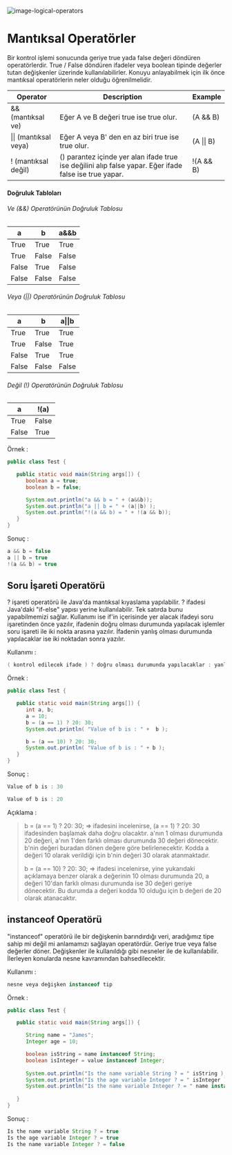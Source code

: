 ![image-logical-operators](figures/logicaloperator.png)



# Mantıksal Operatörler

Bir kontrol işlemi sonucunda geriye true yada false değeri döndüren operatörlerdir. True / False döndüren ifadeler veya boolean tipinde değerler tutan değişkenler üzerinde kullanılabilirler. Konuyu anlayabilmek için ilk önce mantıksal operatörlerin neler olduğu öğrenilmelidir.

| **Operator**              | **Description**                                              | **Example**            |
| ------------------------- | ------------------------------------------------------------ | ---------------------- |
| &amp;&amp; (mantıksal ve) | Eğer A ve B değeri true ise true olur.                       | (A &amp;&amp; B)       |
| \|\| (mantıksal veya)     | Eğer A veya B' den en az biri true ise true olur.            | (A \|\| B)             |
| ! (mantıksal değil)       | () parantez içinde yer alan ifade true ise değilini alıp false yapar. Eğer ifade false ise true yapar. | !(A &amp;&amp; B)      |



#### Doğruluk Tabloları 



###### Ve (&&) Operatörünün Doğruluk Tablosu

| a     | b     | a&&b  |
| ----- | ----- | ----- |
| True  | True  | True  |
| True  | False | False |
| False | True  | False |
| False | False | False |



###### Veya (||) Operatörünün Doğruluk Tablosu

| a     | b     | a\|\|b |
| ----- | ----- | ------ |
| True  | True  | True   |
| True  | False | True   |
| False | True  | True   |
| False | False | False  |



###### Değil (!) Operatörünün Doğruluk Tablosu

| a     | !(a)  |
| ----- | ----- |
| True  | False |
| False | True  |



Örnek :

````java
public class Test {

   public static void main(String args[]) {
      boolean a = true;
      boolean b = false;

      System.out.println("a && b = " + (a&&b));
      System.out.println("a || b = " + (a||b) );
      System.out.println("!(a && b) = " + !(a && b)); 
   } 
}
````

Sonuç :

``````java
a && b = false
a || b = true
!(a && b) = true
``````





## Soru İşareti Operatörü

? işareti operatörü ile Java&#39;da mantıksal kıyaslama yapılabilir. ? ifadesi Java&#39;daki "if-else" yapısı yerine kullanılabilir. Tek satırda bunu yapabilmemizi sağlar. Kullanımı ise if'in içerisinde yer alacak ifadeyi soru işaretinden önce yazılır, ifadenin doğru olması durumunda yapılacak işlemler soru işareti ile iki nokta arasına yazılır. İfadenin yanlış olması durumunda yapılacaklar ise iki noktadan sonra yazılır.



Kullanımı :

``````java
( kontrol edilecek ifade ) ? doğru olması durumunda yapılacaklar : yanlış olması durumunda yapılacaklar
``````

Örnek :

`````java
public class Test {

   public static void main(String args[]) {
      int a, b;
      a = 10;
      b = (a == 1) ? 20: 30;
      System.out.println( "Value of b is : " +  b );

      b = (a == 10) ? 20: 30;
      System.out.println( "Value of b is : " + b );
   }
}

`````



Sonuç :

``````java 
Value of b is : 30

Value of b is : 20
``````


Açıklama :

> b = (a == 1) ? 20: 30; => ifadesini incelenirse, (a == 1) ? 20: 30 ifadesinden başlamak daha doğru olacaktır. a'nın 1 olması durumunda 20 değeri, a'nın 1'den farklı olması durumunda 30 değeri dönecektir. b'nin değeri buradan dönen değere göre belirlenecektir. Kodda a değeri 10 olarak verildiği için b'nin değeri 30 olarak atanmaktadır.
>
>
> b = (a == 10) ? 20: 30; => ifadesi incelenirse, yine yukarıdaki açıklamaya benzer olarak a değerinin 10 olması durumunda 20, a değeri 10'dan farklı olması durumunda ise 30 değeri geriye dönecektir. Bu durumda a değeri kodda 10 olduğu için b değeri de 20 olarak atanacaktır.





## instanceof Operatörü

"instanceof" operatörü ile bir değişkenin barındırdığı veri, aradığımız tipe sahip mi değil mi anlamamızı sağlayan operatördür. Geriye true veya false değerler döner. Değişkenler ile kullanıldığı gibi nesneler ile de kullanılabilir. İlerleyen konularda nesne kavramından bahsedilecektir.

 

Kullanımı :  

```java
nesne veya değişken instanceof tip
```

Örnek :

`````java
public class Test {

   public static void main(String args[]) {

      String name = "James";
      Integer age = 10;

      boolean isString = name instanceof String;
      boolean isInteger = value instanceof Integer;
       
      System.out.println("Is the name variable String ? = " isString );
      System.out.println("Is the age variable Integer ? = " isInteger );
      System.out.println("Is the name variable Integer ? = " name instanceof Integer ); 
       
   }
}

`````



Sonuç :

```java
Is the name variable String ? = true
Is the age variable Integer ? = true
Is the name variable Integer ? = false
```

